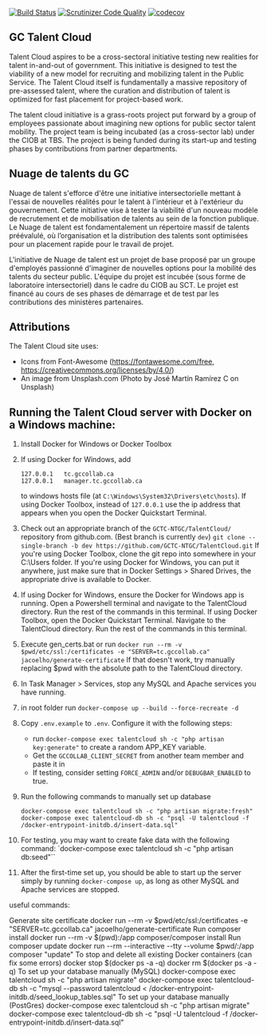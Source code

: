 [![Build Status](https://travis-ci.com/GCTC-NTGC/TalentCloud.svg?branch=dev)](https://travis-ci.com/GCTC-NTGC/TalentCloud) [![Scrutinizer Code Quality](https://scrutinizer-ci.com/g/GCTC-NTGC/TalentCloud/badges/quality-score.png?b=dev)](https://scrutinizer-ci.com/g/GCTC-NTGC/TalentCloud/?branch=dev) [![codecov](https://codecov.io/gh/GCTC-NTGC/TalentCloud/branch/dev/graph/badge.svg)](https://codecov.io/gh/GCTC-NTGC/TalentCloud/?branch=dev)

## GC Talent Cloud
Talent Cloud aspires to be a cross-sectoral initiative testing new realities for talent in-and-out of government. This initiative is designed to test the viability of a new model for recruiting and mobilizing talent in the Public Service. The Talent Cloud itself is fundamentally a massive repository of pre-assessed talent, where the curation and distribution of talent is optimized for fast placement for project-based work.

The talent cloud initiative is a grass-roots project put forward by a group of employees passionate about imagining new options for public sector talent mobility. The project team is being incubated (as a cross-sector lab) under the CIOB at TBS. The project is being funded during its start-up and testing phases by contributions from partner departments.


## Nuage de talents du GC
Nuage de talent s'efforce d'être une initiative intersectorielle mettant à l'essai de nouvelles réalités pour le talent à l'intérieur et à l'extérieur du gouvernement. Cette initiative vise à tester la viabilité d'un nouveau modèle de recrutement et de mobilisation de talents au sein de la fonction publique. Le Nuage de talent est fondamentalement un répertoire massif de talents préévalulé, où l’organisation et la distribution des talents sont optimisées pour un placement rapide pour le travail de projet.

L'initiative de Nuage de talent est un projet de base proposé par un groupe d'employés passionné d'imaginer de nouvelles options pour la mobilité des talents du secteur public. L'équipe du projet est incubée (sous forme de laboratoire intersectoriel) dans le cadre du CIOB au SCT. Le projet est financé au cours de ses phases de démarrage et de test par les contributions des ministères partenaires.


## Attributions
The Talent Cloud site uses:
* Icons from Font-Awesome (https://fontawesome.com/free, https://creativecommons.org/licenses/by/4.0/)
* An image from Unsplash.com (Photo by José Martín Ramírez C on Unsplash)

## Running the Talent Cloud server with Docker on a Windows machine:
1. Install Docker for Windows or Docker Toolbox

2. If using Docker for Windows, add
	```
	127.0.0.1	tc.gccollab.ca
	127.0.0.1	manager.tc.gccollab.ca
	```
	to windows hosts file (at `C:\Windows\System32\Drivers\etc\hosts`).
    If using Docker Toolbox, instead of `127.0.0.1` use the ip address that appears when you open the Docker Quickstart Terminal.


3. Check out an appropriate branch of the `GCTC-NTGC/TalentCloud/` repository from github.com. (Best branch is currently `dev`)
	`git clone --single-branch -b dev https://github.com/GCTC-NTGC/TalentCloud.git`
	If you're using Docker Toolbox, clone the git repo into somewhere in your C:\\Users folder. If you're using Docker for Windows, you can put it anywhere, just make sure that in Docker Settings > Shared Drives, the appropriate drive is available to Docker.

4. If using Docker for Windows, ensure the Docker for Windows app is running. Open a Powershell terminal and navigate to the TalentCloud directory. Run the rest of the commands in this terminal.
    If using Docker Toolbox, open the Docker Quickstart Terminal. Navigate to the TalentCloud directory. Run the rest of the commands in this terminal.

5. Execute gen_certs.bat or run
	`docker run --rm -v $pwd/etc/ssl:/certificates -e "SERVER=tc.gccollab.ca" jacoelho/generate-certificate`
	If that doesn't work, try manually replacing $pwd with the absolute path to the TalentCloud directory.

6. In Task Manager > Services, stop any MySQL and Apache services you have running.

7. in root folder run `docker-compose up --build --force-recreate -d`

8. Copy `.env.example` to `.env`. Configure it with the following steps:
 	- run `docker-compose exec talentcloud sh -c "php artisan key:generate"` to create a random APP_KEY variable.
	- Get the `GCCOLLAB_CLIENT_SECRET` from another team member and paste it in
	- If testing, consider setting `FORCE_ADMIN` and/or `DEBUGBAR_ENABLED` to true.

8. Run the following commands to manually set up database
	```
	docker-compose exec talentcloud sh -c "php artisan migrate:fresh"
	docker-compose exec talentcloud-db sh -c "psql -U talentcloud -f /docker-entrypoint-initdb.d/insert-data.sql"
	```

9. For testing, you may want to create fake data with the following command:
	`docker-compose exec talentcloud sh -c "php artisan db:seed"``

10. After the first-time set up, you should be able to start up the server simply by running `docker-compose up`, as long as other MySQL and Apache services are stopped.

useful commands:

Generate site certificate
	docker run --rm -v $pwd/etc/ssl:/certificates -e "SERVER=tc.gccollab.ca" jacoelho/generate-certificate
Run composer install
	docker run --rm -v $(pwd):/app composer/composer install
Run composer update
	docker run --rm --interactive --tty --volume $pwd/:/app composer "update"
To stop and delete all existing Docker containers (can fix some errors)
	docker stop $(docker ps -a -q)
	docker rm $(docker ps -a -q)
To set up your database manually (MySQL)
	docker-compose exec talentcloud sh -c "php artisan migrate"
	docker-compose exec talentcloud-db sh -c "mysql --password talentcloud < /docker-entrypoint-initdb.d/seed_lookup_tables.sql"
To set up your database manually (PostGres)
	docker-compose exec talentcloud sh -c "php artisan migrate"
	docker-compose exec talentcloud-db sh -c "psql -U talentcloud -f /docker-entrypoint-initdb.d/insert-data.sql"
